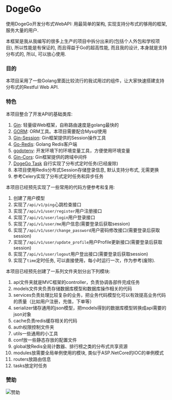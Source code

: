 # DogeGo

使用DogeGo开发分布式WebAPI: 用最简单的架构, 实现支持分布式的够用的框架, 服务大量的用户.

本框架是我从我编写的很多上生产的项目中拆分出来的(包括个人外包和学校项目), 所以性能是有保证的, 而且得益于Go的超高性能, 而且我的设计, 本身就是支持分布式的, 所以, 可以放心使用.

### 目的
本项目采用了一些Golang里面比较流行的我试用过的组件，让大家快速搭建支持分布式的Restful Web API.

### 特色
本项目整合了开发API的基础类库:
1. [Gin](https://github.com/gin-gonic/gin): 轻量级Web框架，自称路由速度是golang最快的
2. [GORM](http://gorm.io/docs/index.html): ORM工具。本项目需要配合Mysql使用
3. [Gin-Session](https://github.com/gin-contrib/sessions): Gin框架提供的Session操作工具
4. [Go-Redis](https://github.com/go-redis/redis): Golang Redis客户端
5. [godotenv](https://github.com/joho/godotenv): 开发环境下的环境变量工具，方便使用环境变量
6. [Gin-Cors](https://github.com/gin-contrib/cors): Gin框架提供的跨域中间件
7. [DogeGo Task](https://github.com/xiangrui2019/dogego_task) 自行实现了分布式定时任务(已经废除)
8. 本项目使用Redis分布式Session存储登录信息, 默认支持分布式, 无需更换
9. 参考Celery实现了分布式定时任务和异步任务

本项目已经预先实现了一些常用的代码方便参考和复用:

1. 创建了用户模型
2. 实现了```/api/v1/ping```心跳检查接口
3. 实现了```/api/v1/user/register```用户注册接口
4. 实现了```/api/v1/user/login```用户登录接口
5. 实现了```/api/v1/user/me```用户信息(需要登录后获取session)
5. 实现了```/api/v1/user/change_password```用户密码修改接口(需要登录后获取session)
5. 实现了```/api/v1/user/update_profile```用户Profile更新接口(需要登录后获取session)
5. 实现了```/api/v1/user/logout```用户登出接口(需要登录后获取session)
6. 实现了```time```定时任务, 可以直接使用，每小时运行一次，作为参考(废除).

本项目已经预先创建了一系列文件夹划分出下列模块:

1. api文件夹就是MVC框架的controller，负责协调各部件完成任务
2. models文件夹负责存储数据库模型和数据库操作相关的代码
3. services负责处理比较复杂的业务，把业务代码模型化可以有效提高业务代码的质量（比如用户注册，充值，下单等）
4. serializer储存通用的json模型，把models得到的数据库模型转换成api需要的json对象
5. cache负责redis缓存相关的代码
6. auth权限控制文件夹
7. utils一些通用的小工具
8. conf放一些静态存放的配置文件
9. global放Redis全局计数器、排行榜之类的分布式共享资源
10. modules放需要全局单例使用的模块, 类似于ASP.NetCore的IOC的单例模式
11. routers放路由信息
12. tasks放定时任务

### 赞助
![赞助](https://probe.aiursoft.com/Download/Open/%E5%9B%BE%E5%BA%8A/1566653941311.jpg)

